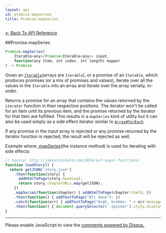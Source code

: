 ```yaml
---
layout: api
id: promise.mapseries
title: Promise.mapSeries
---
```



[← Back To API Reference](/docs/api-reference.html)
<div class="api-code-section"><markdown>
##Promise.mapSeries

```js
Promise.mapSeries(
    Iterable<any>|Promise<Iterable<any>> input,
    function(any item, int index, int length) mapper
) -> Promise
```

Given an [`Iterable`](https://developer.mozilla.org/en-US/docs/Web/JavaScript/Reference/Iteration_protocols)\(arrays are `Iterable`\), or a promise of an `Iterable`, which produces promises (or a mix of promises and values), iterate over all the values in the `Iterable` into an array and iterate over the array serially, in-order.

Returns a promise for an array that contains the values returned by the `iterator` function in their respective positions. The iterator won't be called for an item until its previous item, and the promise returned by the iterator for that item are fulfilled. This results in a `mapSeries` kind of utility but it can also be used simply as a side effect iterator similar to [`Array#forEach`](https://developer.mozilla.org/en-US/docs/Web/JavaScript/Reference/Global_Objects/Array/forEach).

If any promise in the input array is rejected or any promise returned by the iterator function is rejected, the result will be rejected as well.

Example where [.mapSeries](.)\(the instance method\) is used for iterating with side effects:

```js
// Source: http://jakearchibald.com/2014/es7-async-functions/
function loadStory() {
  return getJSON('story.json')
    .then(function(story) {
      addHtmlToPage(story.heading);
      return story.chapterURLs.map(getJSON);
    })
    .mapSeries(function(chapter) { addHtmlToPage(chapter.html); })
    .then(function() { addTextToPage("All done"); })
    .catch(function(err) { addTextToPage("Argh, broken: " + err.message); })
    .then(function() { document.querySelector('.spinner').style.display = 'none'; });
}
```

<hr>
</markdown></div>

<div id="disqus_thread"></div>
<script type="text/javascript">
    var disqus_title = "Promise.mapSeries";
    var disqus_shortname = "bluebirdjs";
    var disqus_identifier = "disqus-id-promise.mapSeries";

    (function() {
        var dsq = document.createElement("script"); dsq.type = "text/javascript"; dsq.async = true;
        dsq.src = "//" + disqus_shortname + ".disqus.com/embed.js";
        (document.getElementsByTagName("head")[0] || document.getElementsByTagName("body")[0]).appendChild(dsq);
    })();
</script>
<noscript>Please enable JavaScript to view the <a href="https://disqus.com/?ref_noscript" rel="nofollow">comments powered by Disqus.</a></noscript>
